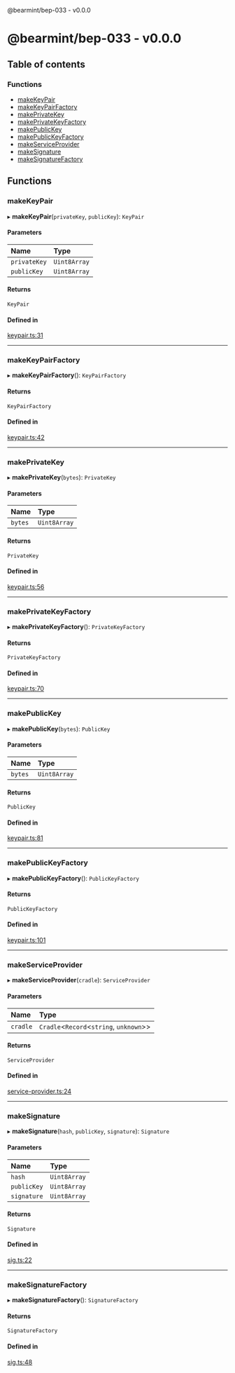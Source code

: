 @bearmint/bep-033 - v0.0.0

# @bearmint/bep-033 - v0.0.0

## Table of contents

### Functions

- [makeKeyPair](README.md#makekeypair)
- [makeKeyPairFactory](README.md#makekeypairfactory)
- [makePrivateKey](README.md#makeprivatekey)
- [makePrivateKeyFactory](README.md#makeprivatekeyfactory)
- [makePublicKey](README.md#makepublickey)
- [makePublicKeyFactory](README.md#makepublickeyfactory)
- [makeServiceProvider](README.md#makeserviceprovider)
- [makeSignature](README.md#makesignature)
- [makeSignatureFactory](README.md#makesignaturefactory)

## Functions

### makeKeyPair

▸ **makeKeyPair**(`privateKey`, `publicKey`): `KeyPair`

#### Parameters

| Name | Type |
| :------ | :------ |
| `privateKey` | `Uint8Array` |
| `publicKey` | `Uint8Array` |

#### Returns

`KeyPair`

#### Defined in

[keypair.ts:31](https://github.com/bearmint/bearmint/blob/main/packages/bep-033/source/keypair.ts#L31)

___

### makeKeyPairFactory

▸ **makeKeyPairFactory**(): `KeyPairFactory`

#### Returns

`KeyPairFactory`

#### Defined in

[keypair.ts:42](https://github.com/bearmint/bearmint/blob/main/packages/bep-033/source/keypair.ts#L42)

___

### makePrivateKey

▸ **makePrivateKey**(`bytes`): `PrivateKey`

#### Parameters

| Name | Type |
| :------ | :------ |
| `bytes` | `Uint8Array` |

#### Returns

`PrivateKey`

#### Defined in

[keypair.ts:56](https://github.com/bearmint/bearmint/blob/main/packages/bep-033/source/keypair.ts#L56)

___

### makePrivateKeyFactory

▸ **makePrivateKeyFactory**(): `PrivateKeyFactory`

#### Returns

`PrivateKeyFactory`

#### Defined in

[keypair.ts:70](https://github.com/bearmint/bearmint/blob/main/packages/bep-033/source/keypair.ts#L70)

___

### makePublicKey

▸ **makePublicKey**(`bytes`): `PublicKey`

#### Parameters

| Name | Type |
| :------ | :------ |
| `bytes` | `Uint8Array` |

#### Returns

`PublicKey`

#### Defined in

[keypair.ts:81](https://github.com/bearmint/bearmint/blob/main/packages/bep-033/source/keypair.ts#L81)

___

### makePublicKeyFactory

▸ **makePublicKeyFactory**(): `PublicKeyFactory`

#### Returns

`PublicKeyFactory`

#### Defined in

[keypair.ts:101](https://github.com/bearmint/bearmint/blob/main/packages/bep-033/source/keypair.ts#L101)

___

### makeServiceProvider

▸ **makeServiceProvider**(`cradle`): `ServiceProvider`

#### Parameters

| Name | Type |
| :------ | :------ |
| `cradle` | `Cradle`<`Record`<`string`, `unknown`\>\> |

#### Returns

`ServiceProvider`

#### Defined in

[service-provider.ts:24](https://github.com/bearmint/bearmint/blob/main/packages/bep-033/source/service-provider.ts#L24)

___

### makeSignature

▸ **makeSignature**(`hash`, `publicKey`, `signature`): `Signature`

#### Parameters

| Name | Type |
| :------ | :------ |
| `hash` | `Uint8Array` |
| `publicKey` | `Uint8Array` |
| `signature` | `Uint8Array` |

#### Returns

`Signature`

#### Defined in

[sig.ts:22](https://github.com/bearmint/bearmint/blob/main/packages/bep-033/source/sig.ts#L22)

___

### makeSignatureFactory

▸ **makeSignatureFactory**(): `SignatureFactory`

#### Returns

`SignatureFactory`

#### Defined in

[sig.ts:48](https://github.com/bearmint/bearmint/blob/main/packages/bep-033/source/sig.ts#L48)
